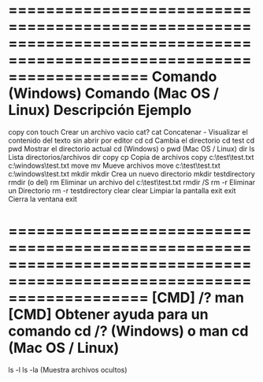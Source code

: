 

=======================================================================================================================
Comando (Windows)	Comando (Mac OS / Linux)	Descripción	Ejemplo
=======================================================================================================================
copy con            touch                       Crear un archivo vacio
cat?                cat                         Concatenar - Visualizar el contenido del texto sin abrir por editor
cd              	cd	                        Cambia el directorio	cd test
cd              	pwd	                        Mostrar el directorio actual	cd (Windows) o pwd (Mac OS / Linux)
dir	                ls	                        Lista directorios/archivos	dir
copy	            cp	                        Copia de archivos	copy c:\test\test.txt c:\windows\test.txt
move	            mv	                        Mueve archivos	move c:\test\test.txt c:\windows\test.txt
mkdir	            mkdir	                    Crea un nuevo directorio	mkdir testdirectory
rmdir (o del)	    rm	                        Eliminar un archivo	del c:\test\test.txt
rmdir /S	        rm -r	                    Eliminar un Directorio	rm -r testdirectory
clear               clear                       Limpiar la pantalla
exit	            exit	                    Cierra la ventana	exit

=======================================================================================================================
[CMD] /?	man [CMD]	Obtener ayuda para un comando	cd /? (Windows) o man cd (Mac OS / Linux)
=======================================================================================================================

ls -l
ls -la (Muestra archivos ocultos)